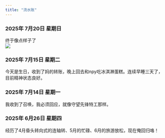 ```yaml
---
title: "流水账"
---
```


### 2025年 7月20日 星期日
终于像点样子了  
![](https://pic-1258720617.cos.ap-beijing.myqcloud.com/%E6%88%AA%E5%B1%8F2025-07-20%2000.05.56.png)

### 2025年 7月15日 星期二
今天是生日，收到了妈的转账，晚上回去和npy吃冰淇淋蛋糕。连续早睡三天了，目前精神状态良好。

### 2025年 7月14日 星期一
我收到了召唤，我必须回应，就像守望先锋特工那样。

### 2025年 6月26日 星期四
经历了4月昏头转向式的连轴转、5月的忙碌、6月的旅游放松，现在俺回归咯！


